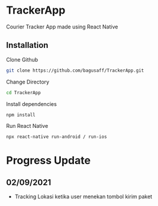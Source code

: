 # TrackerApp

Courier Tracker App made using React Native

## Installation

Clone Github

```bash
git clone https://github.com/bagusaff/TrackerApp.git
```

Change Directory

```bash
cd TrackerApp
```

Install dependencies

```bash
npm install
```

Run React Native

```bash
npx react-native run-android / run-ios
```

# Progress Update

## 02/09/2021

- Tracking Lokasi ketika user menekan tombol kirim paket
